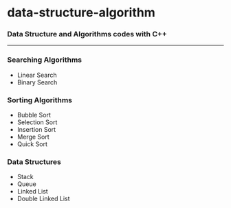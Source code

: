 # data-structure-algorithm
### Data Structure and Algorithms codes with C++
---
### Searching Algorithms
- Linear Search
- Binary Search
### Sorting Algorithms
- Bubble Sort
- Selection Sort
- Insertion Sort
- Merge Sort
- Quick Sort
### Data Structures
- Stack
- Queue
- Linked List
- Double Linked List
